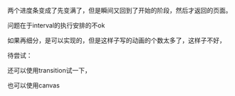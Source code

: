 两个进度条变成了先变满了，但是瞬间又回到了开始的阶段，然后才返回的页面。

问题在于interval的执行安排的不ok

如果再细分，是可以实现的，但是这样子写的动画的个数太多了，这样子不好，

待尝试：

还可以使用transition试一下，

也可以使用canvas

